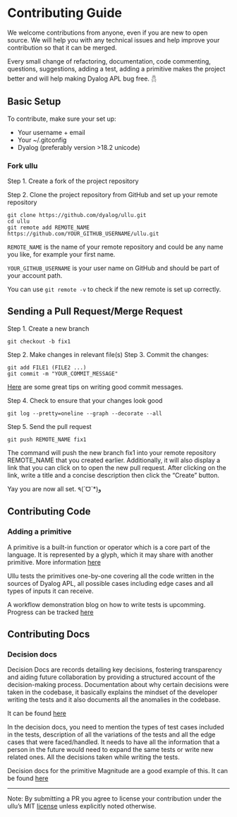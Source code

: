 # Contributing Guide

We welcome contributions from anyone, even if you are new to open source. We will help you with any technical issues and help improve your contribution so that it can be merged.

Every small change of refactoring, documentation, code commenting, questions, suggestions, adding a test, adding a primitive makes the project better and will help making Dyalog APL bug free. 𓆣

## Basic Setup

To contribute, make sure your set up:

- Your username + email
- Your ~/.gitconfig
- Dyalog (preferably version >18.2 unicode)

### Fork ullu

Step 1. Create a fork of the project repository

Step 2. Clone the project repository from GitHub and set up your remote repository

```
git clone https://github.com/dyalog/ullu.git
cd ullu
git remote add REMOTE_NAME https://github.com/YOUR_GITHUB_USERNAME/ullu.git
```

`REMOTE_NAME` is the name of your remote repository and could be any name you like, for example your first name.

`YOUR_GITHUB_USERNAME` is your user name on GitHub and should be part of your account path.

You can use `git remote -v` to check if the new remote is set up correctly.

## Sending a Pull Request/Merge Request

Step 1. Create a new branch

```
git checkout -b fix1
```

Step 2. Make changes in relevant file(s)
Step 3. Commit the changes:

```
git add FILE1 (FILE2 ...)
git commit -m "YOUR_COMMIT_MESSAGE"
```

[Here](https://cbea.ms/git-commit/) are some great tips on writing good commit messages.

Step 4. Check to ensure that your changes look good
```
git log --pretty=oneline --graph --decorate --all
```

Step 5. Send the pull request
```
git push REMOTE_NAME fix1
```

The command will push the new branch fix1 into your remote repository REMOTE_NAME that you created earlier. Additionally, it will also display a link that you can click on to open the new pull request. After clicking on the link, write a title and a concise description then click the “Create” button.

Yay you are now all set. ٩(ˊᗜˋ*)و

## Contributing Code

### Adding a primitive

A primitive is a built-in function or operator which is a core part of the language. It is represented by a glyph, which it may share with another primitive. More information [here](https://aplwiki.com/wiki/Primitive)

Ullu tests the primitives one-by-one covering all the code written in the sources of Dyalog APL, all possible cases including edge cases and all types of inputs it can receive. 

<!-- how to initialize the test files -->

<!-- demo for a primitive (blog) -->
A workflow demonstration blog on how to write tests is upcomming. Progress can be tracked [here](https://github.com/Dyalog/ullu/issues/50)

<!-- ### Adding a test -->

<!-- types of test cases -->

## Contributing Docs

### Decision docs

<!-- what it is -->
Decision Docs are records detailing key decisions, fostering transparency and aiding future collaboration by providing a structured account of the decision-making process. Documentation about why certain decisions were taken in the codebase, it basically explains the mindset of the developer writing the tests and it also documents all the anomalies in the codebase.

It can be found [here](https://github.com/Dyalog/ullu/tree/docs-revamp/docs/decision)

<!-- how to write -->
In the decision docs, you need to mention the types of test cases included in the tests, description of all the variations of the tests and all the edge cases that were faced/handled. It needs to have all the information that a person in the future would need to expand the same tests or write new related ones. All the decisions taken while writing the tests.

<!-- example -->
Decision docs for the primitive Magnitude are a good example of this. It can be found [here](https://github.com/Dyalog/ullu/blob/docs-revamp/docs/decision/primitive-functions/scalar-monadic.md#magnitude-rydocs)

---

Note: By submitting a PR you agree to license your contribution under the ullu’s MIT [license](https://github.com/Dyalog/ullu/blob/main/LICENSE) unless explicitly noted otherwise.